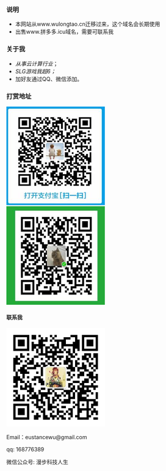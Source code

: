 
### 说明
- 本网站从www.wulongtao.cn迁移过来，这个域名会长期使用
- 出售www.拼多多.icu域名，需要可联系我

### 关于我

- *从事云计算行业*；
- *SLG游戏我超6；*
- 加好友通过QQ、微信添加。

### 打赏地址

![](/images/payimg/alipayimg.jpg)         ![](/images/payimg/weipayimg.jpg)

#### 联系我
![](/images/gongzhonghao.jpg)
<p> 
Email：eustancewu@gmail.com     
<p>qq: 168776389<p>
<p>微信公众号: 漫步科技人生<p>